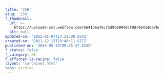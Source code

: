```yaml
---
title: '256'
slug: '256'
f_thumbnail:
  url: >-
    https://uploads-ssl.webflow.com/6641dea76c75d9b6904dcf9d/6641dea76c75d9b6904dd2c1_256.jpg
  alt: null
updated-on: '2022-01-07T17:21:00.054Z'
created-on: '2021-12-13T23:48:11.827Z'
published-on: '2024-05-13T09:35:37.825Z'
f_status: false
f_category: XS
f_afficher-la-racine: false
layout: '[archive].html'
tags: archive
---
```



